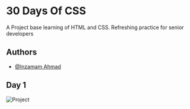 # 30 Days Of CSS

A Project base learning of HTML and CSS. Refreshing practice for senior developers

## Authors

- [@Inzamam Ahmad](https://www.github.com/inzamamahmad3)

## Day 1

![Project](https://twitter.com/hayeinzi/status/1610299144375271424/photo/1)
